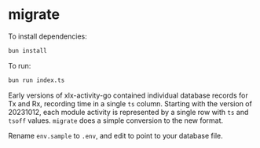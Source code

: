 # migrate

To install dependencies:

```bash
bun install
```

To run:

```bash
bun run index.ts
```

Early versions of xlx-activity-go contained individual
database records for Tx and Rx, recording time in a single
`ts` column. Starting with the version of 20231012, each
module activity is represented by a single row with
`ts` and `tsoff` values.  `migrate` does a simple
conversion to the new format.

Rename `env.sample` to `.env`, and edit to point to your
database file.

